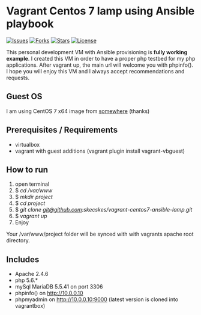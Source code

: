 Vagrant Centos 7 lamp using Ansible playbook
=========================================

[![Issues](https://img.shields.io/github/issues/skecskes/vagrant-centos7-ansible-lamp.svg?style=plastic)](https://github.com/skecskes/vagrant-centos7-ansible-lamp/issues) [![Forks](https://img.shields.io/github/forks/skecskes/vagrant-centos7-ansible-lamp.svg?style=plastic)](https://github.com/skecskes/vagrant-centos7-ansible-lamp/network) [![Stars](https://img.shields.io/github/stars/skecskes/vagrant-centos7-ansible-lamp.svg?style=plastic)](https://github.com/skecskes/vagrant-centos7-ansible-lamp/stargazers) [![License](https://img.shields.io/badge/license-GPLv2-blue.svg?style=plastic)](LICENSE)


This personal development VM with Ansible provisioning is **fully working example**. I created this VM in order to have a proper php testbed for my php applications. After vagrant up, the main url will welcome you with phpinfo(). I hope you will enjoy this VM and I always accept recommendations and requests.

## Guest OS

I am using CentOS 7 x64 image from [somewhere](https://f0fff3908f081cb6461b407be80daf97f07ac418.googledrive.com/host/0BwtuV7VyVTSkUG1PM3pCeDJ4dVE/centos7.box) (thanks)

## Prerequisites / Requirements

- virtualbox
- vagrant with guest additions (vagrant plugin install vagrant-vbguest)

## How to run

1. open terminal
2. $ *cd /var/www*
3. $ *mkdir project*
4. $ *cd project*
5. $ *git clone git@github.com:skecskes/vagrant-centos7-ansible-lamp.git*
6. $ *vagrant up*
7. Enjoy

Your /var/www/project folder will be synced with with vagrants apache root directory.

## Includes

- Apache 2.4.6
- php 5.6.*
- mySql MariaDB 5.5.41 on port 3306
- phpinfo() on http://10.0.0.10
- phpmyadmin on http://10.0.0.10:9000 (latest version is cloned into vagrantbox)
